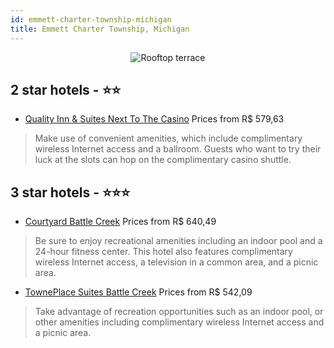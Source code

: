 ```yaml
---
id: emmett-charter-township-michigan
title: Emmett Charter Township, Michigan
---
```


<center><img src="https://i.travelapi.com/hotels/8000000/7790000/7783800/7783785/84c3e95b_z.jpg" alt="Rooftop terrace" /></center>


##  2 star hotels - ⭐️⭐️

-    [Quality Inn & Suites Next To The Casino](https://us.hurb.com/hotels/emmett-charter-township/quality-inn-suites-next-to-the-casino-JNP-JP091382?cmp=18055) Prices from R$ 579,63
   > Make use of convenient amenities, which include complimentary wireless Internet access and a ballroom. Guests who want to try their luck at the slots can hop on the complimentary casino shuttle.

##  3 star hotels - ⭐️⭐️⭐️

-    [Courtyard Battle Creek](https://us.hurb.com/hotels/emmett-charter-township/courtyard-battle-creek-JNP-JP827546?cmp=18055) Prices from R$ 640,49
   > Be sure to enjoy recreational amenities including an indoor pool and a 24-hour fitness center. This hotel also features complimentary wireless Internet access, a television in a common area, and a picnic area.
-    [TownePlace Suites Battle Creek](https://us.hurb.com/hotels/emmett-charter-township/towneplace-suites-battle-creek-JNP-JP01342J?cmp=18055) Prices from R$ 542,09
   > Take advantage of recreation opportunities such as an indoor pool, or other amenities including complimentary wireless Internet access and a picnic area.
